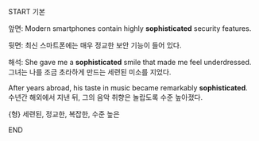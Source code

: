 START
기본

앞면:
Modern smartphones contain highly **sophisticated** security features.  

뒷면:
최신 스마트폰에는 매우 정교한 보안 기능이 들어 있다.

해석:
She gave me a **sophisticated** smile that made me feel underdressed.
그녀는 나를 조금 초라하게 만드는 세련된 미소를 지었다.

After years abroad, his taste in music became remarkably **sophisticated**.  
수년간 해외에서 지낸 뒤, 그의 음악 취향은 놀랍도록 수준 높아졌다.

{형} 세련된, 정교한, 복잡한, 수준 높은
<!--ID: 1745461685692-->
END